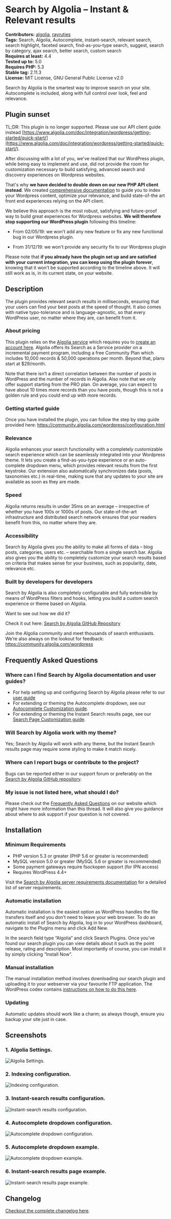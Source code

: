 # Search by Algolia – Instant & Relevant results #
**Contributors:** [algolia](https://profiles.wordpress.org/algolia), [rayrutjes](https://profiles.wordpress.org/rayrutjes)  
**Tags:** Search, Algolia, Autocomplete, instant-search, relevant search, search highlight, faceted search, find-as-you-type search, suggest, search by category, ajax search, better search, custom search  
**Requires at least:** 4.4  
**Tested up to:** 5.0  
**Requires PHP:** 5.3  
**Stable tag:** 2.11.3  
**License:** MIT License, GNU General Public License v2.0  

Search by Algolia is the smartest way to improve search on your site. Autocomplete is included, along with full control over look, feel and relevance.

## Plugin sunset ##

TL;DR: This plugin is no longer supported. Please use our API client guide instead [https://www.algolia.com/doc/integration/wordpress/getting-started/quick-start/](https://www.algolia.com/doc/integration/wordpress/getting-started/quick-start/).

After discussing with a lot of you, we've realized that our WordPress plugin, while being easy to implement and use, did not provide the room for customization necessary to build satisfying, advanced search and discovery experiences on Wordpress websites. 

That's why **we have decided to double down on our new PHP API client instead**. We created [comprehensive documentation](https://www.algolia.com/doc/integration/wordpress/getting-started/quick-start/) to guide you to index your Wordpress content, optimize your relevance, and build state-of-the art front end experiences relying on the API client.

We believe this approach is the most robust, satisfying and future-proof way to build great experiences for Wordpress websites. **We will therefore stop supporting our WordPress plugin** following this timeline:

* From 02/05/19: we won't add any new feature or fix any new functional bug in our Wordpress plugin. 

* From 31/12/19: we won't provide any security fix to our Wordpress plugin

Please note that **if you already have the plugin set up and are satisfied with your current integration, you can keep using the plugin forever**, knowing that it won't be supported according to the timeline above. It will still work as is, in its current state, on your website.

## Description ##

The plugin provides relevant search results in milliseconds, ensuring that your users can find your best posts at the speed of thought. It also comes with native typo-tolerance and is language-agnostic, so that every WordPress user, no matter where they are, can benefit from it.

### About pricing ###

This plugin relies on the [Algolia service](https://www.algolia.com/) which requires you to [create an account here](https://www.algolia.com/users/sign_up).
Algolia offers its Search as a Service provider on a incremental payment program, including a free Community Plan which includes 10,000 records & 50,000 operations per month.
Beyond that, plans start at $29/month.

Note that there isn’t a direct correlation between the number of posts in WordPress and the number of records in Algolia.
Also note that we only offer support starting from the PRO plan.
On average, you can expect to have about 10 times more records than you have posts, though this is not a golden rule and you could end up with more records.

### Getting started guide ###
Once you have installed the plugin, you can follow the step by step guide provided here: https://community.algolia.com/wordpress/configuration.html

### Relevance ###
Algolia enhances your search functionality with a completely customizable search experience which can be seamlessly integrated into your Wordpress theme. It lets you create a find-as-you-type experience or an auto-complete dropdown menu, which provides relevant results from the first keystroke. Our extension also automatically synchronizes data (posts, taxonomies etc.) in real-time, making sure that any updates to your site are available as soon as they are made.

### Speed ###
Algolia returns results in under 35ms on an average – irrespective of whether you have 100s or 1000s of posts.
Our state-of-the-art infrastructure and distributed search network ensures that your readers benefit from this, no matter where they are.

### Accessibility ###
Search by Algolia gives you the ability to make all forms of data – blog posts, categories, users etc. – searchable from a single search bar. Algolia also gives you the ability to completely customize your search results based on criteria that makes sense for your business, such as popularity, date, relevance etc.

### Built by developers for developers ###
Search by Algolia is also completely configurable and fully extensible by means of WordPress filters and hooks, letting you build a custom search experience or theme based on Algolia.

Want to see out how we did it?

Check it out here: [Search by Algolia GitHub Repository](https://github.com/algolia/algoliasearch-wordpress)

Join the Algolia community and meet thousands of search enthusiasts. We’re also always on the lookout for feedback: https://community.algolia.com/wordpress

## Frequently Asked Questions ##

### Where can I find Search by Algolia documentation and user guides? ###

- For help setting up and configuring Search by Algolia please refer to our [user guide](https://community.algolia.com/wordpress/installation.html)
- For extending or theming the Autocomplete dropdown, see our [Autocomplete Customization guide](https://community.algolia.com/wordpress/customize-autocomplete.html).
- For extending or theming the Instant Search results page, see our [Search Page Customization guide](https://community.algolia.com/wordpress/customize-search-page.html).

### Will Search by Algolia work with my theme? ###

Yes; Search by Algolia will work with any theme, but the Instant Search results page may require some styling to make it match nicely.

### Where can I report bugs or contribute to the project? ###

Bugs can be reported either in our support forum or preferably on the [Search by Algolia GitHub repository](https://github.com/algolia/algoliasearch-wordpress).

### My issue is not listed here, what should I do? ###

Please check out the [Frequently Asked Questions](https://community.algolia.com/wordpress/frequently-asked-questions.html) on our website which might have more information than this thread.
It will also give you guidance about where to ask support if your question is not covered.


## Installation ##

### Minimum Requirements ###

* PHP version 5.3 or greater (PHP 5.6 or greater is recommended)
* MySQL version 5.0 or greater (MySQL 5.6 or greater is recommended)
* Some payment gateways require fsockopen support (for IPN access)
* Requires WordPress 4.4+

Visit the [Search by Algolia server requirements documentation](https://community.algolia.com/wordpress/installation.html) for a detailed list of server requirements.

### Automatic installation ###

Automatic installation is the easiest option as WordPress handles the file transfers itself and you don’t need to leave your web browser. To do an automatic install of Search by Algolia, log in to your WordPress dashboard, navigate to the Plugins menu and click Add New.

In the search field type “Algolia” and click Search Plugins. Once you’ve found our search plugin you can view details about it such as the point release, rating and description. Most importantly of course, you can install it by simply clicking “Install Now”.

### Manual installation ###

The manual installation method involves downloading our search plugin and uploading it to your webserver via your favourite FTP application. The WordPress codex contains [instructions on how to do this here](https://codex.wordpress.org/Managing_Plugins#Manual_Plugin_Installation).

### Updating ###

Automatic updates should work like a charm; as always though, ensure you backup your site just in case.

## Screenshots ##

### 1. Algolia Settings. ###
![Algolia Settings.](https://ps.w.org/search-by-algolia-instant-relevant-results/assets/screenshot-1.png)

### 2. Indexing configuration. ###
![Indexing configuration.](https://ps.w.org/search-by-algolia-instant-relevant-results/assets/screenshot-2.png)

### 3. Instant-search results configuration. ###
![Instant-search results configuration.](https://ps.w.org/search-by-algolia-instant-relevant-results/assets/screenshot-3.png)

### 4. Autocomplete dropdown configuration. ###
![Autocomplete dropdown configuration.](https://ps.w.org/search-by-algolia-instant-relevant-results/assets/screenshot-4.png)

### 5. Autocomplete dropdown example. ###
![Autocomplete dropdown example.](https://ps.w.org/search-by-algolia-instant-relevant-results/assets/screenshot-5.png)

### 6. Instant-search results page example. ###
![Instant-search results page example.](https://ps.w.org/search-by-algolia-instant-relevant-results/assets/screenshot-6.png)


## Changelog ##

[Checkout the complete changelog here](https://github.com/algolia/algoliasearch-wordpress/blob/master/CHANGELOG.md).
